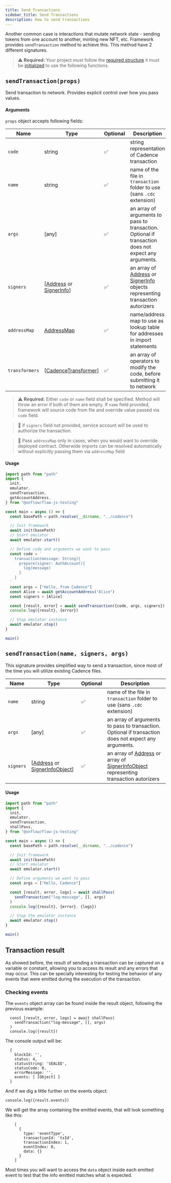 ```yaml
---
title: Send Transactions
sidebar_title: Send Transactions
description: How to send transactions
---
```


Another common case is interactions that mutate network state - sending tokens from one account to another, minting new NFT, etc. Framework provides `sendTransaction` method to achieve this. This method have 2 different signatures.

> ⚠️ **Required:** Your project must follow the [required structure](./structure.md) it must be [initialized](./init.md) to use the following functions.

## `sendTransaction(props)`

Send transaction to network.
Provides explicit control over how you pass values.

#### Arguments

`props` object accepts following fields:

| Name           | Type                                                                                                       | Optional | Description                                                                                                                                                      |
| -------------- | ---------------------------------------------------------------------------------------------------------- | -------- | ---------------------------------------------------------------------------------------------------------------------------------------------------------------- |
| `code`         | string                                                                                                     | ✅       | string representation of Cadence transaction                                                                                                                     |
| `name`         | string                                                                                                     | ✅       | name of the file in `transaction` folder to use (sans `.cdc` extension)                                                                                          |
| `args`         | [any]                                                                                                      | ✅       | an array of arguments to pass to transaction. Optional if transaction does not expect any arguments.                                                             |
| `signers`      | [[Address](https://docs.onflow.org/fcl/reference/api/#address) or [SignerInfo](./api.md#signerinfoobject)] | ✅       | an array of [Address](https://docs.onflow.org/fcl/reference/api/#address) or [SignerInfo](./api.md#signerinfoobject) objects representing transaction autorizers |
| `addressMap`   | [AddressMap](./api.md#addressmap)                                                                          | ✅       | name/address map to use as lookup table for addresses in import statements                                                                                       |
| `transformers` | [[CadenceTransformer](./#cadencetransformer)]                                                              | ✅       | an array of operators to modify the code, before submitting it to network                                                                                        |

> ⚠️ **Required:** Either `code` or `name` field shall be specified. Method will throw an error if both of them are empty.
> If `name` field provided, framework will source code from file and override value passed via `code` field.

> 📣 if `signers` field not provided, service account will be used to authorize the transaction.

> 📣 Pass `addressMap` only in cases, when you would want to override deployed contract. Otherwide
> imports can be resolved automatically without explicitly passing them via `addressMap` field

#### Usage

```javascript
import path from "path"
import {
  init,
  emulator,
  sendTransaction,
  getAccountAddress,
} from "@onflow/flow-js-testing"

const main = async () => {
  const basePath = path.resolve(__dirname, "../cadence")

  // Init framework
  await init(basePath)
  // Start emulator
  await emulator.start()

  // Define code and arguments we want to pass
  const code = `
    transaction(message: String){
      prepare(signer: AuthAccount){
        log(message)
      }
    }
  `
  const args = ["Hello, from Cadence"]
  const Alice = await getAccountAddress("Alice")
  const signers = [Alice]

  const [result, error] = await sendTransaction({code, args, signers})
  console.log({result}, {error})

  // Stop emulator instance
  await emulator.stop()
}

main()
```

## `sendTransaction(name, signers, args)`

This signature provides simplified way to send a transaction, since most of the time you will utilize existing
Cadence files.

| Name      | Type                                                                                                             | Optional | Description                                                                                                                                                             |
| --------- | ---------------------------------------------------------------------------------------------------------------- | -------- | ----------------------------------------------------------------------------------------------------------------------------------------------------------------------- |
| `name`    | string                                                                                                           | ✅       | name of the file in `transaction` folder to use (sans `.cdc` extension)                                                                                                 |
| `args`    | [any]                                                                                                            | ✅       | an array of arguments to pass to transaction. Optional if transaction does not expect any arguments.                                                                    |
| `signers` | [[Address](https://docs.onflow.org/fcl/reference/api/#address) or [SignerInfoObject](./api.md#signerinfoobject)] | ✅       | an array of [Address](https://docs.onflow.org/fcl/reference/api/#address) or array of [SignerInfoObject](./api.md#signerinfoobject) representing transaction autorizers |

#### Usage

```javascript
import path from "path"
import {
  init,
  emulator,
  sendTransaction,
  shallPass,
} from "@onflow/flow-js-testing"

const main = async () => {
  const basePath = path.resolve(__dirname, "../cadence")

  // Init framework
  await init(basePath)
  // Start emulator
  await emulator.start()

  // Define arguments we want to pass
  const args = ["Hello, Cadence"]

  const [result, error, logs] = await shallPass(
    sendTransaction("log-message", [], args)
  )
  console.log({result}, {error}, {logs})

  // Stop the emulator instance
  await emulator.stop()
}

main()
```
## Transaction result

As showed before, the result of sending a transaction can be captured on a variable or constant, allowing you to access its result and any errors that may occur. This can be specially interesting for testing the behavior of any events that were emitted during the execution of the transaction.

### Checking events

The `events` object array can be found inside the result object, following the previous example:

```
  const [result, error, logs] = await shallPass(
    sendTransaction("log-message", [], args)
  )
  console.log({result})
```
The console output will be:
```
  {
    blockId: '',
    status: 4,
    statusString: 'SEALED',
    statusCode: 0,
    errorMessage: '',
    events: [ [Object] ]
  }
```

And if we dig a little further on the events object:
```
console.log({result.events})
```
We will get the array containing the emitted events, that will look something like this:
```
    [
      {
        type: 'eventType',
        transactionId: 'txId',
        transactionIndex: 1,
        eventIndex: 0,
        data: {}
      }
    ]
```
Most times you will want to access the `data` object inside each emitted event to test that the info emitted matches what is expected.